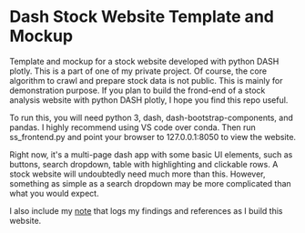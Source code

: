 # Dash Stock Website Template and Mockup
Template and mockup for a stock website developed with python DASH plotly. This is a part of one of my private project. Of course, the core algorithm to crawl and prepare stock data is not public. This is mainly for demonstration purpose. If you plan to build the frond-end of a stock analysis website with python DASH plotly, I hope you find this repo useful.

To run this, you will need python 3, dash, dash-bootstrap-components, and pandas. I highly recommend using VS code over conda. Then run ss_frontend.py and point your browser to 127.0.0.1:8050 to view the website.

Right now, it's a multi-page dash app with some basic UI elements, such as buttons, search dropdown, table with highlighting and clickable rows. A stock website will undoubtedly need much more than this. However, something as simple as a search dropdown may be more complicated than what you would expect.

I also include my [note](https://github.com/thanghn90/dash_stock_website/blob/main/notes/Dash.txt) that logs my findings and references as I build this website.
